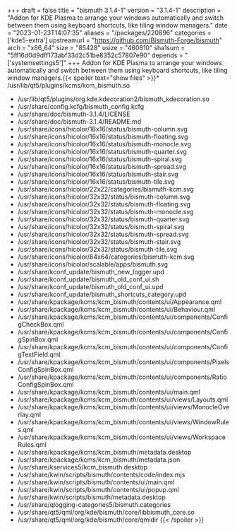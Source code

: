 +++
draft = false
title = "bismuth 3.1.4-1"
version = "3.1.4-1"
description = "Addon for KDE Plasma to arrange your windows automatically and switch between them using keyboard shortcuts, like tiling window managers."
date = "2023-01-23T14:07:35"
aliases = "/packages/220896"
categories = ['kde5-extra']
upstreamurl = "https://github.com/Bismuth-Forge/bismuth"
arch = "x86_64"
size = "85428"
usize = "460810"
sha1sum = "5ff16d0d9dff173abf33d2c51be8352c57807e90"
depends = "['systemsettings5']"
+++
Addon for KDE Plasma to arrange your windows automatically and switch between them using keyboard shortcuts, like tiling window managers.{{< spoiler text="show files" >}}* /usr/lib/qt5/plugins/kcms/kcm_bismuth.so
* /usr/lib/qt5/plugins/org.kde.kdecoration2/bismuth_kdecoration.so
* /usr/share/config.kcfg/bismuth_config.kcfg
* /usr/share/doc/bismuth-3.1.4/LICENSE
* /usr/share/doc/bismuth-3.1.4/README.md
* /usr/share/icons/hicolor/16x16/status/bismuth-column.svg
* /usr/share/icons/hicolor/16x16/status/bismuth-floating.svg
* /usr/share/icons/hicolor/16x16/status/bismuth-monocle.svg
* /usr/share/icons/hicolor/16x16/status/bismuth-quarter.svg
* /usr/share/icons/hicolor/16x16/status/bismuth-spiral.svg
* /usr/share/icons/hicolor/16x16/status/bismuth-spread.svg
* /usr/share/icons/hicolor/16x16/status/bismuth-stair.svg
* /usr/share/icons/hicolor/16x16/status/bismuth-tile.svg
* /usr/share/icons/hicolor/22x22/categories/bismuth-kcm.svg
* /usr/share/icons/hicolor/32x32/status/bismuth-column.svg
* /usr/share/icons/hicolor/32x32/status/bismuth-floating.svg
* /usr/share/icons/hicolor/32x32/status/bismuth-monocle.svg
* /usr/share/icons/hicolor/32x32/status/bismuth-quarter.svg
* /usr/share/icons/hicolor/32x32/status/bismuth-spiral.svg
* /usr/share/icons/hicolor/32x32/status/bismuth-spread.svg
* /usr/share/icons/hicolor/32x32/status/bismuth-stair.svg
* /usr/share/icons/hicolor/32x32/status/bismuth-tile.svg
* /usr/share/icons/hicolor/64x64/categories/bismuth-kcm.svg
* /usr/share/icons/hicolor/scalable/apps/bismuth.svg
* /usr/share/kconf_update/bismuth_new_logger.upd
* /usr/share/kconf_update/bismuth_old_conf_ui.sh
* /usr/share/kconf_update/bismuth_old_conf_ui.upd
* /usr/share/kconf_update/bismuth_shortcuts_category.upd
* /usr/share/kpackage/kcms/kcm_bismuth/contents/ui/Appearance.qml
* /usr/share/kpackage/kcms/kcm_bismuth/contents/ui/Behaviour.qml
* /usr/share/kpackage/kcms/kcm_bismuth/contents/ui/components/ConfigCheckBox.qml
* /usr/share/kpackage/kcms/kcm_bismuth/contents/ui/components/ConfigSpinBox.qml
* /usr/share/kpackage/kcms/kcm_bismuth/contents/ui/components/ConfigTextField.qml
* /usr/share/kpackage/kcms/kcm_bismuth/contents/ui/components/PixelsConfigSpinBox.qml
* /usr/share/kpackage/kcms/kcm_bismuth/contents/ui/components/RatioConfigSpinBox.qml
* /usr/share/kpackage/kcms/kcm_bismuth/contents/ui/main.qml
* /usr/share/kpackage/kcms/kcm_bismuth/contents/ui/views/Layouts.qml
* /usr/share/kpackage/kcms/kcm_bismuth/contents/ui/views/MonocleOverlay.qml
* /usr/share/kpackage/kcms/kcm_bismuth/contents/ui/views/WindowRules.qml
* /usr/share/kpackage/kcms/kcm_bismuth/contents/ui/views/WorkspaceRules.qml
* /usr/share/kpackage/kcms/kcm_bismuth/metadata.desktop
* /usr/share/kpackage/kcms/kcm_bismuth/metadata.json
* /usr/share/kservices5/kcm_bismuth.desktop
* /usr/share/kwin/scripts/bismuth/contents/code/index.mjs
* /usr/share/kwin/scripts/bismuth/contents/ui/main.qml
* /usr/share/kwin/scripts/bismuth/contents/ui/popup.qml
* /usr/share/kwin/scripts/bismuth/metadata.desktop
* /usr/share/qlogging-categories5/bismuth.categories
* /usr/share/qt5/qml/org/kde/bismuth/core/libbismuth_core.so
* /usr/share/qt5/qml/org/kde/bismuth/core/qmldir
{{< /spoiler >}}
